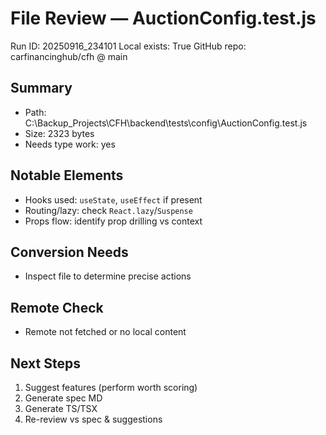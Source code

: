 # File Review — AuctionConfig.test.js
Run ID: 20250916_234101
Local exists: True
GitHub repo: carfinancinghub/cfh @ main

## Summary
- Path: C:\Backup_Projects\CFH\backend\tests\config\AuctionConfig.test.js
- Size: 2323 bytes
- Needs type work: yes

## Notable Elements
- Hooks used: `useState`, `useEffect` if present
- Routing/lazy: check `React.lazy`/`Suspense`
- Props flow: identify prop drilling vs context

## Conversion Needs
- Inspect file to determine precise actions

## Remote Check
- Remote not fetched or no local content

## Next Steps
1) Suggest features (perform worth scoring)
2) Generate spec MD
3) Generate TS/TSX
4) Re-review vs spec & suggestions